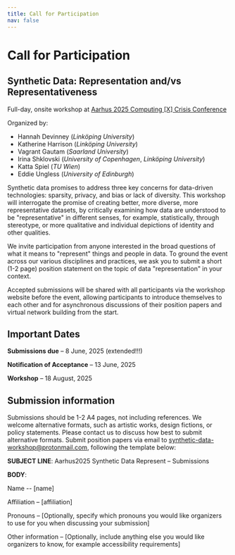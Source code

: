 ```yaml
---
title: Call for Participation
nav: false
---
```


# Call for Participation
## Synthetic Data: Representation and/vs Representativeness

Full-day, onsite workshop at [Aarhus 2025 Computing [X] Crisis Conference](https://aarhus2025.projects.cavi.au.dk/)

Organized by:
- Hannah Devinney (_Linköping University_)
- Katherine Harrison (_Linköping University_)
- Vagrant Gautam (_Saarland University_)
- Irina Shklovski (_University of Copenhagen_, _Linköping University_)
- Katta Spiel (_TU Wien_)
- Eddie Ungless (_University of Edinburgh_)

Synthetic data promises to address three key concerns for data-driven technologies: sparsity, privacy, and bias or lack of diversity.
This workshop will interrogate the promise of creating better, more diverse, more representative datasets, by critically examining how data are understood to be "representative" in different senses, for example, statistically, through stereotype, or more qualitative and individual depictions of identity and other qualities.

We invite participation from anyone interested in the broad questions of what it means to "represent" things and people in data.
To ground the event across our various disciplines and practices, we ask you to submit a short (1-2 page) position statement on the topic of data "representation" in your context.

Accepted submissions will be shared with all participants via the workshop website before the event, allowing participants to introduce themselves to each other and for asynchronous discussions of their position papers and virtual network building from the start.

## Important Dates

**Submissions due** – 8 June, 2025 (extended!!!)

**Notification of Acceptance** – 13 June, 2025

**Workshop** – 18 August, 2025

## Submission information

Submissions should be 1-2 A4 pages, not including references.
We welcome alternative formats, such as artistic works, design fictions, or policy statements.
Please contact us to discuss how best to submit alternative formats.
Submit position papers via email to [synthetic-data-workshop@protonmail.com](mailto:synthetic-data-workshop@protonmail.com), following the template below:

**SUBJECT LINE**: Aarhus2025 Synthetic Data Represent – Submissions

**BODY**:

Name -- [name]

Affiliation – [affiliation]

Pronouns – [Optionally, specify which pronouns you would like organizers to use for you when discussing your submission]

Other information – [Optionally, include anything else you would like organizers to know, for example accessibility requirements]
